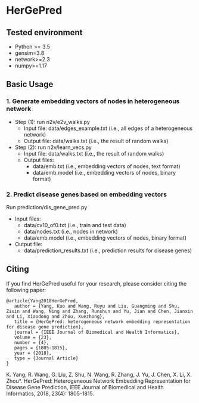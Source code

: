 # HerGePred


## Tested environment
+ Python >= 3.5
+ gensim=3.8
+ network>=2.3
+ numpy>=1.17


## Basic Usage
### 1. Generate embedding vectors of nodes in heterogeneous network
+ Step (1): run n2v/e2v_walks.py
   + Input file: 
   data/edges_example.txt (i.e., all edges of a heterogeneous network)
   + Output file: 
   data/walks.txt (i.e., the result of random walks)
+ Step (2): run n2v/learn_vecs.py
   + Input file: 
   data/walks.txt (i.e., the result of random walks)
   + Output files: 
      + data/emb.txt (i.e., embedding vectors of nodes, text format)
      + data/emb.model (i.e., embedding vectors of nodes, binary format)


### 2. Predict disease genes based on embedding vectors
Run prediction/dis_gene_pred.py
   + Input files: 
      + data/cv10_of0.txt (i.e., train and test data)
      + data/nodes.txt (i.e., nodes in network)
      + data/emb.model (i.e., embedding vectors of nodes, binary format)
   + Output file:
      + data/prediction_results.txt (i.e., prediction results for disease genes)


## Citing
If you find HerGePred useful for your research, please consider citing the following paper:
```
@article{Yang2018HerGePred,
   author = {Yang, Kuo and Wang, Ruyu and Liu, Guangming and Shu, Zixin and Wang, Ning and Zhang, Runshun and Yu, Jian and Chen, Jianxin and Li, Xiaodong and Zhou, Xuezhong},
   title = {HerGePred: heterogeneous network embedding representation for disease gene prediction},
   journal = {IEEE Journal of Biomedical and Health Informatics},
   volume = {23},
   number = {4},
   pages = {1805-1815},
   year = {2018},
   type = {Journal Article}
}
```
K. Yang, R. Wang, G. Liu, Z. Shu, N. Wang, R. Zhang, J. Yu, J. Chen, X. Li, X. Zhou\*. HerGePred: Heterogeneous Network Embedding Representation for Disease Gene Prediction, IEEE Journal of Biomedical and Health Informatics, 2018, 23(4): 1805-1815.
